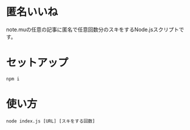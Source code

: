 # 匿名いいね

note.muの任意の記事に匿名で任意回数分のスキをするNode.jsスクリプトです。

# セットアップ

```
npm i
```

# 使い方

```
node index.js [URL] [スキをする回数]
```

